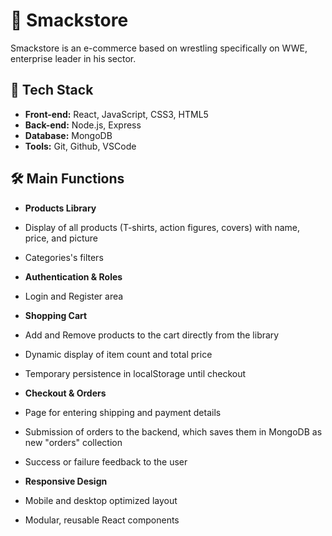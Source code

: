 # 🌱 Smackstore
Smackstore is an e-commerce based on wrestling specifically on WWE, enterprise leader in his sector.

## 🚀 Tech Stack
- **Front-end:** React, JavaScript, CSS3, HTML5
- **Back-end:** Node.js, Express
- **Database:** MongoDB
- **Tools:** Git, Github, VSCode

## 🛠️ Main Functions
- **Products Library**
- Display of all products (T-shirts, action figures, covers) with name, price, and picture
- Categories's filters

- **Authentication & Roles**
- Login and Register area

- **Shopping Cart**
- Add and Remove products to the cart directly from the library
- Dynamic display of item count and total price
- Temporary persistence in localStorage until checkout

- **Checkout & Orders**
- Page for entering shipping and payment details
- Submission of orders to the backend, which saves them in MongoDB as new "orders" collection
- Success or failure feedback to the user

- **Responsive Design**
- Mobile and desktop optimized layout
- Modular, reusable React components
